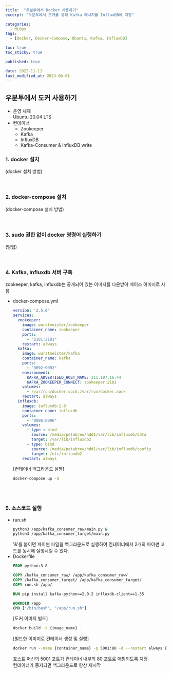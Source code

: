 ```yaml
---
title:  "우분투에서 Docker 사용하기"
excerpt: "우분투에서 도커를 통해 Kafka 메시지를 InfluxDB에 저장"

categories:
  - MLOps
tags:
  - [Docker, Docker-Compose, Ubuntu, Kafka, InfluxDB]

toc: true
toc_sticky: true

published: true

date: 2022-11-11
last_modified_at: 2023-06-01
---
```


## 우분투에서 도커 사용하기  
- 운영 체제  
  Ubuntu 20.04 LTS  
- 컨테이너  
  - Zookeeper  
  - Kafka  
  - InfluxDB  
  - Kafka-Consumer & InfluxDB write 

### 1. docker 설치  
(docker 설치 방법)  
<br><br>  

### 2. docker-compose 설치  
(docker-compose 설치 방법)  
<br><br>  

### 3. sudo 권한 없이 docker 명령어 실행하기  
(방법)  
<br><br>  

### 4. Kafka, Influxdb 서버 구축  
zookeeper, kafka, influxdb는 공개되어 있는 이미지를 다운받아 베이스 이미지로 사용  

- docker-compose.yml  
  ```yml  
  version: '2.5.0'
  services:
    zookeeper:
      image: wurstmeister/zookeeper
      container_name: zookeeper
      ports:
        - "2181:2181"
      restart: always
    kafka:
      image: wurstmeister/kafka
      container_name: kafka
      ports:
        - "9092:9092"
      environment:
        KAFKA_ADVERTISED_HOST_NAME: 211.197.16.44
        KAFKA_ZOOKEEPER_CONNECT: zookeeper:2181
      volumes:
        - /var/run/docker.sock:/var/run/docker.sock
      restart: always
    influxdb:
      image: influxdb:2.0
      container_name: influxdb
      ports:
        - "8086:8086"
      volumes:
        - type : bind
          source: /media/petabrew/hdd1/var/lib/influxdb/data
          target: /var/lib/influxdb2
        - type: bind
          source: /media/petabrew/hdd1/var/lib/influxdb/config
          target: /etc/influxdb2
      restart: always
  ```  
  [컨테이너 백그라운드 실행]  
  ```bash  
  docker-compose up -d
  ```  
<br><br>  

### 5. 소스코드 실행  
- run.sh  
  ```bash  
  python3 /app/kafka_consumer_raw/main.py &
  python3 /app/kafka_consumer_target/main.py
  ```  
  '&'를 붙이면 파이썬 파일을 백그라운드로 실행하여 컨테이너에서 2개의 파이썬 코드를 동시에 실행시킬 수 있다.  
- Dockerfile  
  ```Dockerfile
  FROM python:3.8

  COPY /kafka_consumer_raw/ /app/kafka_consumer_raw/
  COPY /kafka_consumer_target/ /app/kafka_consumer_target/
  COPY run.sh /app/

  RUN pip install kafka-python==2.0.2 influxdb-client==1.35

  WORKDIR /app
  CMD ["/bin/bash", "/app/run.sh"]
  ```  
  [도커 이미지 빌드]  
  ```bash  
  docker build -t {image_name} .
  ```  
  [빌드한 이미지로 컨테이너 생성 및 실행]
  ```bash  
  docker run --name {container_name} -p 5001:80 -d --restart always {image_name}
  ```  
  호스트 머신의 5001 포트가 컨테이너 내부의 80 포트로 매핑되도록 지정  
  컨테이너가 중지되면 백그라운드로 항상 재시작  
